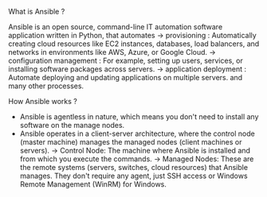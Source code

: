 What is Ansible ?

Ansible is an open source, command-line IT automation software application written in Python, that automates
-> provisioning :  Automatically creating cloud resources like EC2 instances, databases, load balancers, and networks in environments like AWS, Azure, or Google Cloud.
-> configuration management : For example, setting up users, services, or installing software packages across servers.
-> application deployment : Automate deploying and updating applications on multiple servers.
  and many other processes.


How Ansible works ?
* Ansible is agentless in nature, which means you don't need to install any software on the manage nodes.
* Ansible operates in a client-server architecture, where the control node (master machine) manages the managed nodes (client machines or servers).
   ->  Control Node: The machine where Ansible is installed and from which you execute the commands.
   ->  Managed Nodes: These are the remote systems (servers, switches, cloud resources) that Ansible manages. They don't require any agent, just SSH access or Windows Remote Management (WinRM) for Windows.
